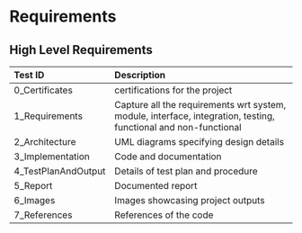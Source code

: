 # Requirements

  ## High Level Requirements

| Test ID              | Description                                                                                                     |
| :------------------ | :-------------------------------------------------------------------------------------------------------------- |
| 0_Certificates      |  certifications for the project                                                                      |
| 1_Requirements      | Capture all the requirements wrt system, module, interface, integration, testing, functional and non-functional |
| 2_Architecture      | UML diagrams specifying design details                                                                         |
| 3_Implementation    | Code and documentation                                                                                          |
| 4_TestPlanAndOutput | Details of test plan and procedure                                                                             |
| 5_Report            | Documented report                                                                                               |
| 6_Images            | Images showcasing project outputs                                                                    |
| 7_References        | References of the code                                                                               |



